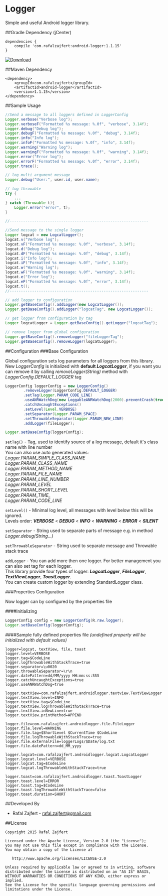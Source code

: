 # Logger
Simple and useful Android logger library.

##Gradle Dependency (jCenter)

```Gradle
dependencies {
    compile 'com.rafalzajfert:android-logger:1.1.15'
}
```

[ ![Download](https://api.bintray.com/packages/rafalzajfert/maven/android-logger/images/download.svg) ](https://bintray.com/rafalzajfert/maven/android-logger/_latestVersion)

##Maven Dependency

```Maven
<dependency>
    <groupId>com.rafalzajfert</groupId>
    <artifactId>android-logger</artifactId>
    <version>1.1.15</version>
</dependency>
```

##Sample Usage

```java
//Send a message to all loggers defined in LoggerConfig
Logger.verbose("Verbose log");
Logger.verboseF("Formatted %s message: %.0f", "verbose", 3.14f);
Logger.debug("Debug log");
Logger.debugF("Formatted %s message: %.0f", "debug", 3.14f);
Logger.info("Info log");
Logger.infoF("Formatted %s message: %.0f", "info", 3.14f);
Logger.warning("Warning log");
Logger.warningF("Formatted %s message: %.0f", "warning", 3.14f);
Logger.error("Error log");
Logger.errorF("Formatted %s message: %.0f", "error", 3.14f);
Logger.trace();

// log multi argument message
Logger.debug("User:", user.id, user.name);

// log throwable
try {
    ...
} catch (Throwable t){
    Logger.error("error", t);
}

//--------------------------------------------------------------

//Send message to the single logger
Logger logcat = new LogcatLogger();
logcat.v("Verbose log");
logcat.vF("Formatted %s message: %.0f", "verbose", 3.14f);
logcat.d("Debug log");
logcat.dF("Formatted %s message: %.0f", "debug", 3.14f);
logcat.i("Info log");
logcat.iF("Formatted %s message: %.0f", "info", 3.14f);
logcat.w("Warning log");
logcat.wF("Formatted %s message: %.0f", "warning", 3.14f);
logcat.e("Error log");
logcat.eF("Formatted %s message: %.0f", "error", 3.14f);
logcat.t();
//--------------------------------------------------------------

// add logger to configuration
Logger.getBaseConfig().addLogger(new LogcatLogger());
Logger.getBaseConfig().addLogger("logcatTag", new LogcatLogger());

// get logger from configuration by tag
Logger logcatLogger = Logger.getBaseConfig().getLogger("logcatTag");

// remove logger from global configuration
Logger.getBaseConfig().removeLogger("fileLoggerTag");
Logger.getBaseConfig().removeLogger(logcatLogger);
```

##Configuration
###Base Configuration

Global configuration sets log parameters for all loggers from this library.  
New *LoggerConfig* is initialized with **default _LogcatLogger_**, if you want you can remove it by calling *removeLogger(String)* method with *LoggerConfig.DEFAULT_LOGGER* tag

```java
LoggerConfig loggerConfig = new LoggerConfig()
        .removeLogger(LoggerConfig.DEFAULT_LOGGER)
        .setTag(Logger.PARAM_CODE_LINE)
        .useANRWatchDog(new LoggableANRWatchDog(2000).preventCrash(true))
        .catchUncaughtExceptions()
        .setLevel(Level.VERBOSE)
        .setSeparator(Logger.PARAM_SPACE)
        .setThrowableSeparator(Logger.PARAM_NEW_LINE)
        .addLogger(fileLogger);

Logger.setBaseConfig(loggerConfig);
```
`setTag()` - Tag, used to identify source of a log message, default it's class name with line number  
You can also use auto generated values:  
*Logger.PARAM_SIMPLE_CLASS_NAME  
Logger.PARAM_CLASS_NAME  
Logger.PARAM_METHOD_NAME  
Logger.PARAM_FILE_NAME  
Logger.PARAM_LINE_NUMBER  
Logger.PARAM_LEVEL  
Logger.PARAM_SHORT_LEVEL  
Logger.PARAM_TIME_  
Logger.PARAM_CODE_LINE*  

`setLevel()` - Minimal log level, all messages with level below this will be ignored.  
Levels order: **_VERBOSE_** < **_DEBUG_** < **_INFO_** < **_WARNING_** < **_ERROR_** < **_SILENT_**

`setSeparator` - String used to separate parts of message e.g. in method *Logger.debug(String...)*

`setThrowableSeparator` - String used to separate message and Throwable stack trace

`addLogger` - You can add more then one logger. For better management you can also set tag for each logger.  
This library provide four types of logger: **_LogcatLogger_**, **_FileLogger_**, **_TextViewLogger_**, **_ToastLogger_**.  
You can create custom logger by extending StandardLogger class.

###Properties Configuration

Now logger can by configured by the properties file

####Initializing
```java
LoggerConfig config = new LoggerConfig(R.raw.logger);
Logger.setBaseConfig(loggerConfig);
```

####Sample fully defined properties file 
*(undefined property will be initialized with default values)*
```properties
logger=logcat, textView, file, toast
logger.level=VERBOSE
logger.tag=$CodeLine
logger.logThrowableWithStackTrace=true
logger.separator=\u0020
logger.throwableSeparator=\r\n
logger.datePattern=dd/MM/yyyy HH:mm:ss:SSS
logger.catchUncaughtExceptions=true
logger.useANRWatchDog=true

logger.textView=com.rafalzajfert.androidlogger.textview.TextViewLogger
logger.textView.level=INFO
logger.textView.tag=$CodeLine
logger.textView.logThrowableWithStackTrace=true
logger.textView.inNewLine=true
logger.textView.printMethod=APPEND

logger.file=com.rafalzajfert.androidlogger.file.FileLogger
logger.file.level=WARNING
logger.file.tag=$ShortLevel $CurrentTime $CodeLine
logger.file.logThrowableWithStackTrace=true
logger.file.externalFile=loggerLogs/$Date/log.txt
logger.file.datePattern=dd_MM_yyyy

logger.logcat=com.rafalzajfert.androidlogger.logcat.LogcatLogger
logger.logcat.level=VERBOSE
logger.logcat.tag=$CodeLine
logger.logcat.logThrowableWithStackTrace=true

logger.toast=com.rafalzajfert.androidlogger.toast.ToastLogger
logger.toast.level=ERROR
logger.toast.tag=$CodeLine
logger.toast.logThrowableWithStackTrace=false
logger.toast.duration=SHORT
```

##Developed By

 * Rafal Zajfert - <rafal.zajfert@gmail.com>

##License

    Copyright 2015 Rafal Zajfert

    Licensed under the Apache License, Version 2.0 (the "License");
    you may not use this file except in compliance with the License.
    You may obtain a copy of the License at

       http://www.apache.org/licenses/LICENSE-2.0

    Unless required by applicable law or agreed to in writing, software
    distributed under the License is distributed on an "AS IS" BASIS,
    WITHOUT WARRANTIES OR CONDITIONS OF ANY KIND, either express or implied.
    See the License for the specific language governing permissions and
    limitations under the License.

